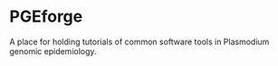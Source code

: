# PGEforge
A place for holding tutorials of common software tools in Plasmodium genomic epidemiology.
